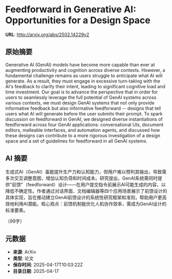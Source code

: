 # Feedforward in Generative AI: Opportunities for a Design Space

**URL**: http://arxiv.org/abs/2502.14229v2

## 原始摘要

Generative AI (GenAI) models have become more capable than ever at augmenting
productivity and cognition across diverse contexts. However, a fundamental
challenge remains as users struggle to anticipate what AI will generate. As a
result, they must engage in excessive turn-taking with the AI's feedback to
clarify their intent, leading to significant cognitive load and time
investment. Our goal is to advance the perspective that in order for users to
seamlessly leverage the full potential of GenAI systems across various
contexts, we must design GenAI systems that not only provide informative
feedback but also informative feedforward -- designs that tell users what AI
will generate before the user submits their prompt. To spark discussion on
feedforward in GenAI, we designed diverse instantiations of feedforward across
four GenAI applications: conversational UIs, document editors, malleable
interfaces, and automation agents, and discussed how these designs can
contribute to a more rigorous investigation of a design space and a set of
guidelines for feedforward in all GenAI systems.


## AI 摘要

生成式AI（GenAI）虽能提升生产力和认知能力，但用户难以预判其输出，导致需多次交互调整意图，增加认知负荷和时间成本。研究提出，GenAI系统需同时提供"前馈"（feedforward）设计——在用户提交指令前展示AI可能生成的内容，以降低不确定性。作者通过对话界面、文档编辑器等四个应用场景展示了前馈设计的具体实现，旨在推动建立GenAI前馈设计的系统性研究框架和准则，帮助用户更高效地利用AI潜能。核心观点：前馈机制能优化人机协作效率，需成为GenAI设计的标准要素。  

（99字）

## 元数据

- **来源**: ArXiv
- **类型**: 论文
- **保存时间**: 2025-04-17T10:03:22Z
- **目录日期**: 2025-04-17
